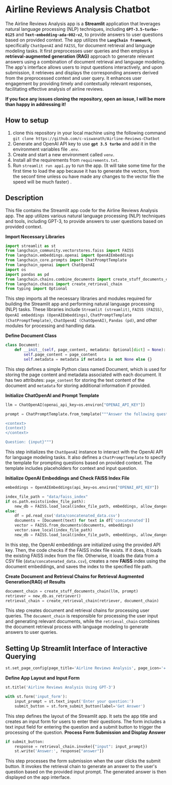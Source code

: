 # Airline Reviews Analysis Chatbot

The Airline Reviews Analysis app is a **Streamlit** application that leverages natural language processing (NLP) techniques, including **`GPT-3.5-turbo-0125`** and **`Text-embedding-ada-002-v2`**, to provide answers to user questions based on provided context. The app utilizes the **`LangChain framework`**, specifically `ChatOpenAI` and `FAISS`, for document retrieval and language modeling tasks. It first preprocesses user queries and then employs a **retrieval-augmented generation (RAG)** approach to generate relevant answers using a combination of document retrieval and language modeling. The app's interface allows users to input questions interactively, and upon submission, it retrieves and displays the corresponding answers derived from the preprocessed context and user query. It enhances user engagement by providing timely and contextually relevant responses, facilitating effective analysis of airline reviews.


**If you face any issues cloning the repository, open an issue, I will be more than happy in addressing it!**

## How to setup
1. clone this repository in your local machine using the following command
    `git clone https://github.com/c-viswanath/Airline-Reviews-Chatbot`
2. Generate and OpenAI API key to use **`gpt 3.5 turbo`** and add it in the environment variables file `.env`.    
3. Create and start a new environment called `venv`.
4. Install all the requirements from `requirements.txt`.
5. Run `streamlit run app1.py` to run the app. (It will take some time for the first time to load the app because it has to generate the vectors, from the seconf time unless ou have made any changes to the vector file the speed will be much faster)    .

## Description

This file contains the Streamlit app code for the Airline Reviews Analysis app. The app utilizes various natural language processing (NLP) techniques and tools, including GPT-3, to provide answers to user questions based on provided context.

**Import Necessary Libraries**

```python
import streamlit as st
from langchain_community.vectorstores.faiss import FAISS
from langchain.embeddings.openai import OpenAIEmbeddings
from langchain_core.prompts import ChatPromptTemplate
from langchain_openai import ChatOpenAI
import os
import pandas as pd
from langchain.chains.combine_documents import create_stuff_documents_chain
from langchain.chains import create_retrieval_chain
from typing import Optional
```

This step imports all the necessary libraries and modules required for building the Streamlit app and performing natural language processing (NLP) tasks. These libraries include `Streamlit (streamlit)`, `FAISS (FAISS)`, `OpenAI embeddings (OpenAIEmbeddings)`, `ChatPromptTemplate (ChatPromptTemplate)`, `ChatOpenAI (ChatOpenAI)`, `Pandas (pd)`, and other modules for processing and handling data.

**Define Document Class**
```python
class Document:
    def __init__(self, page_content, metadata: Optional[dict] = None):
        self.page_content = page_content
        self.metadata = metadata if metadata is not None else {}
```
This step defines a simple Python class named Document, which is used for storing the page content and metadata associated with each document. It has two attributes: `page_content` for storing the text content of the document and `metadata` for storing additional information if provided.

**Initialize ChatOpenAI and Prompt Template**
```python
llm = ChatOpenAI(openai_api_key=os.environ["OPENAI_API_KEY"])

prompt = ChatPromptTemplate.from_template("""Answer the following question based only on the provided context:

<context>
{context}
</context>

Question: {input}""")

```
This step initializes the `ChatOpenAI` instance to interact with the OpenAI API for language modeling tasks. It also defines a `ChatPromptTemplate` to specify the template for prompting questions based on provided context. The template includes placeholders for context and input question.

**Initialize OpenAI Embeddings and Check FAISS Index File**
```python
embeddings = OpenAIEmbeddings(api_key=os.environ["OPENAI_API_KEY"])

index_file_path = "data/faiss_index"
if os.path.exists(index_file_path):
    new_db = FAISS.load_local(index_file_path, embeddings, allow_dangerous_deserialization=True)
else:
    df = pd.read_csv('data/concatenated_data.csv')
    documents = [Document(text) for text in df['concatenated']]
    vector = FAISS.from_documents(documents, embeddings)
    vector.save_local(index_file_path)
    new_db = FAISS.load_local(index_file_path, embeddings, allow_dangerous_deserialization=True)
```

In this step, the OpenAI embeddings are initialized using the provided API key. Then, the code checks if the FAISS index file exists. If it does, it loads the existing FAISS index from the file. Otherwise, it loads the data from a CSV file (`data/concatenated_data.csv`), creates a new **FAISS** index using the document embeddings, and saves the index to the specified file path.

 **Create Document and Retrieval Chains for Retrieval Augmented Generation(RAG) of Results**

```python
document_chain = create_stuff_documents_chain(llm, prompt)
retriever = new_db.as_retriever()
retrieval_chain = create_retrieval_chain(retriever, document_chain)
```
This step creates document and retrieval chains for processing user queries. The `document_chain` is responsible for processing the user input and generating relevant documents, while the `retrieval_chain` combines the document retrieval process with language modeling to generate answers to user queries.

## Setting Up Streamlit Interface of Interactive Querying
```python
st.set_page_config(page_title='Airline Reviews Analysis', page_icon='✈️')
```

**Define App Layout and Input Form**
```python
st.title('Airline Reviews Analysis Using GPT-3')

with st.form('input_form'):
    input_prompt = st.text_input('Enter your question:')
    submit_button = st.form_submit_button(label='Get Answer')
```
This step defines the layout of the Streamlit app. It sets the app title and creates an input form for users to enter their questions. The form includes a text input field for entering the question and a submit button to trigger the processing of the question.
**Process Form Submission and Display Answer**
```python
if submit_button:
    response = retrieval_chain.invoke({"input": input_prompt})
    st.write('Answer:', response["answer"])
```
This step processes the form submission when the user clicks the submit button. It invokes the retrieval chain to generate an answer to the user's question based on the provided input prompt. The generated answer is then displayed on the app interface.

